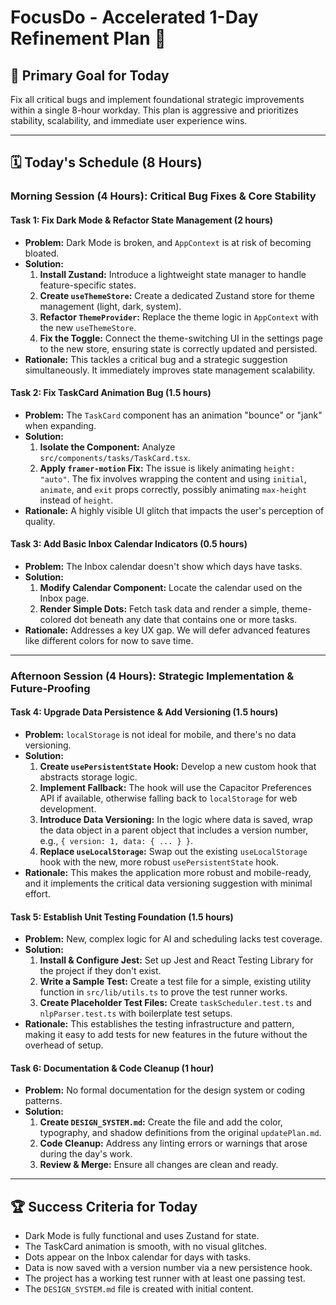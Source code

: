 # FocusDo - Accelerated 1-Day Refinement Plan 🚀

## 🎯 **Primary Goal for Today**
Fix all critical bugs and implement foundational strategic improvements within a single 8-hour workday. This plan is aggressive and prioritizes stability, scalability, and immediate user experience wins.

---

## 🗓️ **Today's Schedule (8 Hours)**

### **Morning Session (4 Hours): Critical Bug Fixes & Core Stability**

#### **Task 1: Fix Dark Mode & Refactor State Management (2 hours)**
*   **Problem:** Dark Mode is broken, and `AppContext` is at risk of becoming bloated.
*   **Solution:**
    1.  **Install Zustand:** Introduce a lightweight state manager to handle feature-specific states.
    2.  **Create `useThemeStore`:** Create a dedicated Zustand store for theme management (light, dark, system).
    3.  **Refactor `ThemeProvider`:** Replace the theme logic in `AppContext` with the new `useThemeStore`.
    4.  **Fix the Toggle:** Connect the theme-switching UI in the settings page to the new store, ensuring state is correctly updated and persisted.
*   **Rationale:** This tackles a critical bug and a strategic suggestion simultaneously. It immediately improves state management scalability.

#### **Task 2: Fix TaskCard Animation Bug (1.5 hours)**
*   **Problem:** The `TaskCard` component has an animation "bounce" or "jank" when expanding.
*   **Solution:**
    1.  **Isolate the Component:** Analyze `src/components/tasks/TaskCard.tsx`.
    2.  **Apply `framer-motion` Fix:** The issue is likely animating `height: "auto"`. The fix involves wrapping the content and using `initial`, `animate`, and `exit` props correctly, possibly animating `max-height` instead of `height`.
*   **Rationale:** A highly visible UI glitch that impacts the user's perception of quality.

#### **Task 3: Add Basic Inbox Calendar Indicators (0.5 hours)**
*   **Problem:** The Inbox calendar doesn't show which days have tasks.
*   **Solution:**
    1.  **Modify Calendar Component:** Locate the calendar used on the Inbox page.
    2.  **Render Simple Dots:** Fetch task data and render a simple, theme-colored dot beneath any date that contains one or more tasks.
*   **Rationale:** Addresses a key UX gap. We will defer advanced features like different colors for now to save time.

---

### **Afternoon Session (4 Hours): Strategic Implementation & Future-Proofing**

#### **Task 4: Upgrade Data Persistence & Add Versioning (1.5 hours)**
*   **Problem:** `localStorage` is not ideal for mobile, and there's no data versioning.
*   **Solution:**
    1.  **Create `usePersistentState` Hook:** Develop a new custom hook that abstracts storage logic.
    2.  **Implement Fallback:** The hook will use the Capacitor Preferences API if available, otherwise falling back to `localStorage` for web development.
    3.  **Introduce Data Versioning:** In the logic where data is saved, wrap the data object in a parent object that includes a version number, e.g., `{ version: 1, data: { ... } }`.
    4.  **Replace `useLocalStorage`:** Swap out the existing `useLocalStorage` hook with the new, more robust `usePersistentState` hook.
*   **Rationale:** This makes the application more robust and mobile-ready, and it implements the critical data versioning suggestion with minimal effort.

#### **Task 5: Establish Unit Testing Foundation (1.5 hours)**
*   **Problem:** New, complex logic for AI and scheduling lacks test coverage.
*   **Solution:**
    1.  **Install & Configure Jest:** Set up Jest and React Testing Library for the project if they don't exist.
    2.  **Write a Sample Test:** Create a test file for a simple, existing utility function in `src/lib/utils.ts` to prove the test runner works.
    3.  **Create Placeholder Test Files:** Create `taskScheduler.test.ts` and `nlpParser.test.ts` with boilerplate test setups.
*   **Rationale:** This establishes the testing infrastructure and pattern, making it easy to add tests for new features in the future without the overhead of setup.

#### **Task 6: Documentation & Code Cleanup (1 hour)**
*   **Problem:** No formal documentation for the design system or coding patterns.
*   **Solution:**
    1.  **Create `DESIGN_SYSTEM.md`:** Create the file and add the color, typography, and shadow definitions from the original `updatePlan.md`.
    2.  **Code Cleanup:** Address any linting errors or warnings that arose during the day's work.
    3.  **Review & Merge:** Ensure all changes are clean and ready.

---

## 🏆 **Success Criteria for Today**
- Dark Mode is fully functional and uses Zustand for state.
- The TaskCard animation is smooth, with no visual glitches.
- Dots appear on the Inbox calendar for days with tasks.
- Data is now saved with a version number via a new persistence hook.
- The project has a working test runner with at least one passing test.
- The `DESIGN_SYSTEM.md` file is created with initial content.
